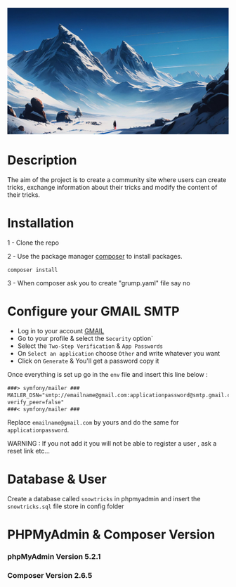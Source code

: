 ![banner](public%2Fassets%2Fimg%2Fbanner%2Fbanner-homepage.jpg)
# Description

The aim of the project is to create a community site where users can create tricks, exchange information about their tricks and  modify the content of their tricks.


# Installation

1 - Clone the repo

2 - Use the package manager [composer](https://getcomposer.org/doc/00-intro.md) to install packages.
```
composer install
```

3 - When composer ask you to create "grump.yaml" file say no


# Configure your GMAIL SMTP

- Log in to your account [GMAIL](https://gmail.com)
- Go to your profile & select the `Security` option`
- Select the `Two-Step Verification` & `App Passwords`
- On `Select an application` choose `Other` and write whatever you want
- Click on `Generate` & You'll get a password copy it 


Once everything is set up go in the `env` file and insert this line below :
```
###> symfony/mailer ###
MAILER_DSN="smtp://emailname@gmail.com:applicationpassword@smtp.gmail.com:587?verify_peer=false"
###< symfony/mailer ###
```
Replace `emailname@gmail.com` by yours and do the same for `applicationpassword`.

WARNING : If you not add it you will not be able to register a user , ask a reset link etc...

# Database & User

Create a database called `snowtricks` in phpmyadmin and insert the `snowtricks.sql` file store in config folder 

# PHPMyAdmin & Composer Version

### phpMyAdmin Version 5.2.1
### Composer Version 2.6.5

